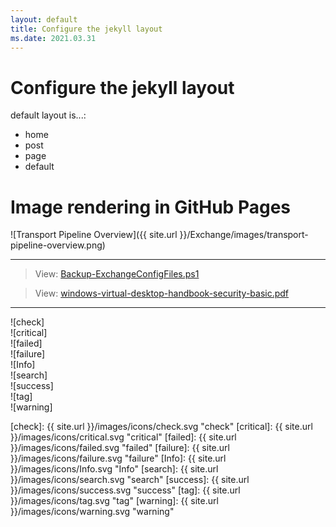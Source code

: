```yaml
---
layout: default
title: Configure the jekyll layout
ms.date: 2021.03.31
---
```


# Configure the jekyll layout

default layout is...:

- home
- post
- page
- default

# Image rendering in GitHub Pages

![Transport Pipeline Overview]({{ site.url }}/Exchange/images/transport-pipeline-overview.png)

---

> View: [Backup-ExchangeConfigFiles.ps1](https://github.com/kj-park/Tech/blob/main/Exchange/Backup-ExchangeConfigFiles.ps1)

> View: [windows-virtual-desktop-handbook-security-basic.pdf](https://github.com/kj-park/Tech/blob/main/ebooks/windows-virtual-desktop-handbook-security-basic.pdf)

---

![check]  
![critical]  
![failed]  
![failure]  
![Info]  
![search]  
![success]  
![tag]  
![warning]  

<!--- Reference Link --->

[check]: {{ site.url }}/images/icons/check.svg "check"
[critical]: {{ site.url }}/images/icons/critical.svg "critical"
[failed]: {{ site.url }}/images/icons/failed.svg "failed"
[failure]: {{ site.url }}/images/icons/failure.svg "failure"
[Info]: {{ site.url }}/images/icons/Info.svg "Info"
[search]: {{ site.url }}/images/icons/search.svg "search"
[success]: {{ site.url }}/images/icons/success.svg "success"
[tag]: {{ site.url }}/images/icons/tag.svg "tag"
[warning]: {{ site.url }}/images/icons/warning.svg "warning"
